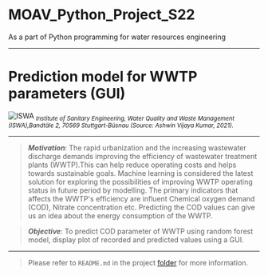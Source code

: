 # MOAV_Python_Project_S22
As a part of Python programming for water resources engineering
***
# Prediction model for WWTP parameters (GUI)

![ISWA](https://github.com/IamAshwinVKumar/MOAV_Python_Project_S22/blob/main/S22-MOAV-Python_Project_Main/Images/ISWA_image.jpg)
*<sub>Institute of Sanitary Engineering, Water Quality and Waste Management (ISWA),Bandtäle 2, 70569 Stuttgart-Büsnau (Source: Ashwin Vijaya Kumar, 2021).</sub>*

***

> ***Motivation***: The rapid urbanization and the increasing wastewater discharge demands improving the efficiency of wastewater treatment plants (WWTP).This can help reduce operating costs and helps towards sustainable goals. Machine learning is considered the latest solution for exploring the possibilities of improving WWTP operating status in future period by modelling. The primary indicators that affects the WWTP's efficiency are influent Chemical oxygen demand (COD), Nitrate concentration etc. Predicting the COD values can give us an idea about the energy consumption of the WWTP.  

> ***Objective***: To predict COD parameter of WWTP using random forest model, display plot of recorded and predicted values using a GUI. 
***
> Please refer to `README.md` in the project [folder](https://github.com/IamAshwinVKumar/MOAV_Python_Project_S22/tree/main/S22-MOAV-Python_Project_Main) for more information.
